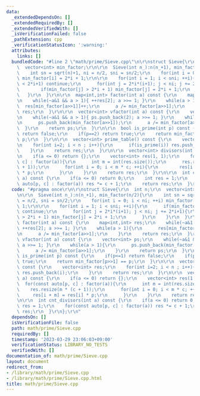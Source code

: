 ```yaml
---
data:
  _extendedDependsOn: []
  _extendedRequiredBy: []
  _extendedVerifiedWith: []
  _isVerificationFailed: false
  _pathExtension: cpp
  _verificationStatusIcon: ':warning:'
  attributes:
    links: []
  bundledCode: "#line 2 \"math/prime/Sieve.cpp\"\n\r\nstruct Sieve{\r\n  int n;\r\n\
    \  vector<int> min_factor;\r\n\r\n  Sieve(int n_):n(n_+1), min_factor(n/2){\r\n\
    \    int sn = sqrt(n)+1, ni = n/2, sni = sn/2;\r\n    for(int i = 0; i < ni; ++i)\
    \ min_factor[i] = 2*i + 1;\r\n\r\n    for(int i = 1; i < sni; ++i){\r\n      if(min_factor[i]\
    \ < 2*i+1) continue;\r\n      for(int j = 2*i*(i+1); j < ni; j += 2*i+1){\r\n\
    \        if(min_factor[j] > 2*i + 1) min_factor[j] = 2*i + 1;\r\n      }\r\n \
    \   }\r\n  }\r\n\r\n  map<int,int> factor(int a) const {\r\n    map<int,int> res;\r\
    \n    while(~a&1 && a > 1){ ++res[2]; a >>= 1; }\r\n    while(a > 1){\r\n    \
    \  res[min_factor[a>>1]]++;\r\n      a /= min_factor[a>>1];\r\n    }\r\n    return\
    \ res;\r\n  }\r\n\r\n  vector<int> vfactor(int a) const {\r\n    vector<int> ps;\r\
    \n    while(~a&1 && a > 1){ ps.push_back(2); a >>= 1; }\r\n    while(a > 1){\r\
    \n      ps.push_back(min_factor[a>>1]);\r\n      a /= min_factor[a>>1];\r\n  \
    \  }\r\n    return ps;\r\n  }\r\n\r\n  bool is_prime(int p) const {\r\n    if(p<=1)\
    \ return false;\r\n    if(p==2) return true;\r\n    return min_factor[p>>1] ==\
    \ p;\r\n  }\r\n\r\n  vector<int> prime_table() const {\r\n    vector<int> res;\r\
    \n    for(int i=2; i < n ; i++){\r\n      if(is_prime(i)) res.push_back(i);\r\n\
    \    }\r\n    return res;\r\n  }\r\n\r\n  vector<int> divisors(int a) const {\r\
    \n    if(a <= 0) return {};\r\n    vector<int> res(1, 1);\r\n    for(const auto[p,\
    \ c] : factor(a)){\r\n      int m = int(res.size());\r\n      res.resize(m * (c\
    \ + 1));\r\n      for(int i = 0; i < m * c; ++i){\r\n        res[i + m] = res[i]\
    \ * p;\r\n      }\r\n    }\r\n    return res;\r\n  }\r\n\r\n  int cnt_divisors(int\
    \ a) const {\r\n    if(a <= 0) return 0;\r\n    int res = 1;\r\n    for(const\
    \ auto[p, c] : factor(a)) res *= c + 1;\r\n    return res;\r\n  }\r\n};\r\n"
  code: "#pragma once\r\n\r\nstruct Sieve{\r\n  int n;\r\n  vector<int> min_factor;\r\
    \n\r\n  Sieve(int n_):n(n_+1), min_factor(n/2){\r\n    int sn = sqrt(n)+1, ni\
    \ = n/2, sni = sn/2;\r\n    for(int i = 0; i < ni; ++i) min_factor[i] = 2*i +\
    \ 1;\r\n\r\n    for(int i = 1; i < sni; ++i){\r\n      if(min_factor[i] < 2*i+1)\
    \ continue;\r\n      for(int j = 2*i*(i+1); j < ni; j += 2*i+1){\r\n        if(min_factor[j]\
    \ > 2*i + 1) min_factor[j] = 2*i + 1;\r\n      }\r\n    }\r\n  }\r\n\r\n  map<int,int>\
    \ factor(int a) const {\r\n    map<int,int> res;\r\n    while(~a&1 && a > 1){\
    \ ++res[2]; a >>= 1; }\r\n    while(a > 1){\r\n      res[min_factor[a>>1]]++;\r\
    \n      a /= min_factor[a>>1];\r\n    }\r\n    return res;\r\n  }\r\n\r\n  vector<int>\
    \ vfactor(int a) const {\r\n    vector<int> ps;\r\n    while(~a&1 && a > 1){ ps.push_back(2);\
    \ a >>= 1; }\r\n    while(a > 1){\r\n      ps.push_back(min_factor[a>>1]);\r\n\
    \      a /= min_factor[a>>1];\r\n    }\r\n    return ps;\r\n  }\r\n\r\n  bool\
    \ is_prime(int p) const {\r\n    if(p<=1) return false;\r\n    if(p==2) return\
    \ true;\r\n    return min_factor[p>>1] == p;\r\n  }\r\n\r\n  vector<int> prime_table()\
    \ const {\r\n    vector<int> res;\r\n    for(int i=2; i < n ; i++){\r\n      if(is_prime(i))\
    \ res.push_back(i);\r\n    }\r\n    return res;\r\n  }\r\n\r\n  vector<int> divisors(int\
    \ a) const {\r\n    if(a <= 0) return {};\r\n    vector<int> res(1, 1);\r\n  \
    \  for(const auto[p, c] : factor(a)){\r\n      int m = int(res.size());\r\n  \
    \    res.resize(m * (c + 1));\r\n      for(int i = 0; i < m * c; ++i){\r\n   \
    \     res[i + m] = res[i] * p;\r\n      }\r\n    }\r\n    return res;\r\n  }\r\
    \n\r\n  int cnt_divisors(int a) const {\r\n    if(a <= 0) return 0;\r\n    int\
    \ res = 1;\r\n    for(const auto[p, c] : factor(a)) res *= c + 1;\r\n    return\
    \ res;\r\n  }\r\n};\r\n"
  dependsOn: []
  isVerificationFile: false
  path: math/prime/Sieve.cpp
  requiredBy: []
  timestamp: '2023-03-29 23:06:03+09:00'
  verificationStatus: LIBRARY_NO_TESTS
  verifiedWith: []
documentation_of: math/prime/Sieve.cpp
layout: document
redirect_from:
- /library/math/prime/Sieve.cpp
- /library/math/prime/Sieve.cpp.html
title: math/prime/Sieve.cpp
---
```

